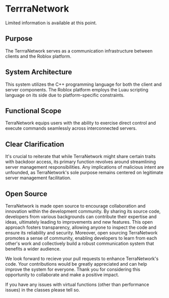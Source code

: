 # TerrraNetwork
Limited information is available at this point.

## Purpose
The TerrraNetwork serves as a communication infrastructure between clients and the Roblox platform.

## System Architecture
This system utilizes the C++ programming language for both the client and server components. The Roblox platform employs the Luau scripting language on its side due to platform-specific constraints.

## Functional Scope
TerraNetwork equips users with the ability to exercise direct control and execute commands seamlessly across interconnected servers.

## Clear Clarification
It's crucial to reiterate that while TerraNetwork might share certain traits with backdoor access, its primary function revolves around streamlining server management responsibilities. Any implications of malicious intent are unfounded, as TerraNetwork's sole purpose remains centered on legitimate server management facilitation.

## Open Source
TerraNetwork is made open source to encourage collaboration and innovation within the development community. By sharing its source code, developers from various backgrounds can contribute their expertise and ideas, ultimately leading to improvements and new features. This open approach fosters transparency, allowing anyone to inspect the code and ensure its reliability and security. Moreover, open sourcing TerraNetwork promotes a sense of community, enabling developers to learn from each other's work and collectively build a robust communication system that benefits a wider audience.

We look forward to recieve your pull requests to enhance TerraNetwork's code. Your contributions would be greatly appreciated and can help improve the system for everyone. Thank you for considering this opportunity to collaborate and make a positive impact.

If you have any issues with virtual functions (other than performance issues) in the classes please tell so.
